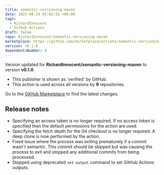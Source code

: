 ```yaml
---
title: semantic-versioning-maven
date: 2023-08-24 03:02:55 +00:00
tags:
  - RichardInnocent
  - GitHub Actions
draft: false
repo: RichardInnocent/semantic-versioning-maven
marketplace: https://github.com/marketplace/actions/semantic-versioning-maven
version: v0.1.0
dependentsNumber: 9
---
```



Version updated for **RichardInnocent/semantic-versioning-maven** to version **v0.1.0**.
- This publisher is shown as 'verified' by GitHub.
- This action is used across all versions by **9** repositories.

Go to the [GitHub Marketplace](https://github.com/marketplace/actions/semantic-versioning-maven) to find the latest changes.

## Release notes

- Specifying an access token is no longer required. If no access token is specified then the default permissions for the action are used.
- Specifying the fetch depth for the Git checkout is no longer required. A deep clone is now performed by the action.
- Fixed issue where the process was exiting prematurely if a commit wasn't semantic. This commit should be skipped but was causing the process to exit and stopped any additional commits from being processed.
- Stopped using deprecated `set-output` command to set GitHub Actions outputs.
